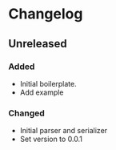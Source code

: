 # Changelog

## Unreleased

### Added

- Initial boilerplate.
- Add example

### Changed

- Initial parser and serializer
- Set version to 0.0.1
